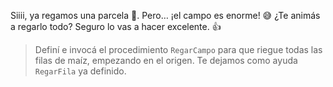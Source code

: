 <gs-attire attire-url="https://raw.githubusercontent.com/MumukiProject/mumuki-guia-gobstones-productividad-secundaria/master/assets/attires/config_1582294353749.json"></gs-attire>

Siiii, ya regamos una parcela :tada:. Pero… ¡el campo es enorme! :sweat_smile: ¿Te animás a regarlo todo? Seguro lo vas a hacer excelente. :thumbsup:

> Definí e invocá el procedimiento `RegarCampo` para que riegue todas las filas de maíz, empezando en el origen. Te dejamos como ayuda `RegarFila` ya definido.